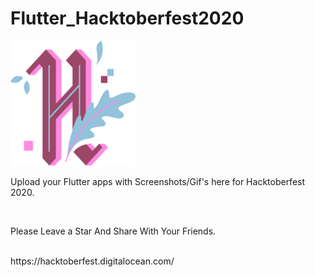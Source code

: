 # Flutter_Hacktoberfest2020
<img src="h-dark-d1a5f262f5aa5936d3bc526365938d98f3946e669f6e2cd9ae1e7a848c57e351.svg" alt="hacktoberfest 2020" width="200px" height="200px"> </img>
<p>Upload your Flutter apps with Screenshots/Gif's here for Hacktoberfest 2020.<p><br>
<p>Please Leave a Star And Share With Your Friends.<p><br>
https://hacktoberfest.digitalocean.com/
